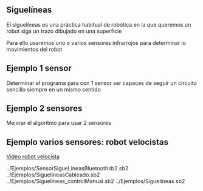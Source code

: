 ## Siguelíneas

El siguelíneas es una práctica habitual de robótica en la que queremos un robot siga un trazo dibujado en una superficie

Para ello usaremos uno o varios sensores infrarrojos para determinar lo movimientos del robot

## Ejemplo 1 sensor

Determinar el programa para con 1 sensor ser capaces de seguir un circuito sencillo siempre en un mismo sentido 

## Ejemplo 2 sensores

Mejorar el algoritmo para usar 2 sensores

## Ejemplo varios sensores: robot velocistas

[Vídeo robot velocista](https://www.youtube.com/watch?v=Dzj1jcQYHJ8)

../Ejemplos/SensorSigueLineasBluetoothsb2.sb2
../Ejemplos/SiguelineasCableado.sb2
../Ejemplos/Siguelineas_controlManual.sb2
../Ejemplos/Siguelineas.sb2
